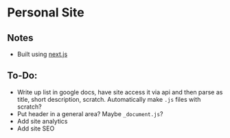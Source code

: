 # Personal Site

## Notes
* Built using [next.js](https://nextjs.org/)

## To-Do:
* Write up list in google docs, have site access it via api and then parse as title, short description, scratch. Automatically make `.js` files with scratch?
* Put header in a general area? Maybe `_document.js`?
* Add site analytics
* Add site SEO